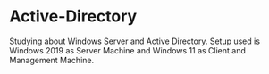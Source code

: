 # Active-Directory
Studying about Windows Server and Active Directory. Setup used is Windows 2019 as Server Machine and Windows 11 as Client and Management Machine.